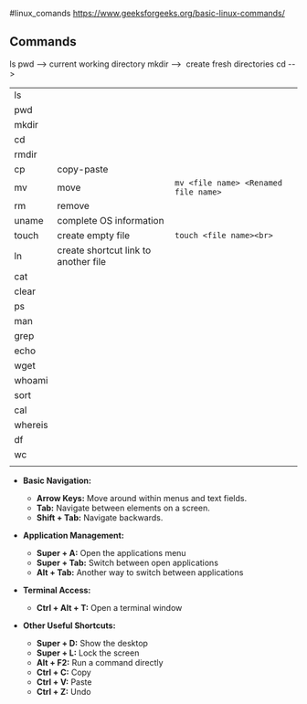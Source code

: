 #linux_comands
https://www.geeksforgeeks.org/basic-linux-commands/
## Commands

ls
pwd  --> current working directory
mkdir  -->  create fresh directories
cd --> 


|         |                                      |                                          |
| ------- | ------------------------------------ | ---------------------------------------- |
| ls      |                                      |                                          |
| pwd     |                                      |                                          |
| mkdir   |                                      |                                          |
| cd      |                                      |                                          |
| rmdir   |                                      |                                          |
| cp      | copy-paste                           |                                          |
| mv      | move                                 | ```mv <file name> <Renamed file name>``` |
| rm      | remove                               |                                          |
| uname   | complete OS information              |                                          |
| touch   | create empty file                    | ```touch <file name><br>```              |
| ln      | create shortcut link to another file |                                          |
| cat     |                                      |                                          |
| clear   |                                      |                                          |
| ps      |                                      |                                          |
| man     |                                      |                                          |
| grep    |                                      |                                          |
| echo    |                                      |                                          |
| wget    |                                      |                                          |
| whoami  |                                      |                                          |
| sort    |                                      |                                          |
| cal     |                                      |                                          |
| whereis |                                      |                                          |
| df      |                                      |                                          |
| wc      |                                      |                                          |
|         |                                      |                                          |

- **Basic Navigation:**
    
    - **Arrow Keys:** Move around within menus and text fields. 
    - **Tab:** Navigate between elements on a screen. 
    - **Shift + Tab:** Navigate backwards. 
    
- **Application Management:**
    
    - **Super + A:** Open the applications menu 
    - **Super + Tab:** Switch between open applications 
    - **Alt + Tab:** Another way to switch between applications 
    
- **Terminal Access:**
    
    - **Ctrl + Alt + T:** Open a terminal window 
    
- **Other Useful Shortcuts:**
    
    - **Super + D:** Show the desktop 
    - **Super + L:** Lock the screen 
    - **Alt + F2:** Run a command directly 
    - **Ctrl + C:** Copy 
    - **Ctrl + V:** Paste 
    - **Ctrl + Z:** Undo